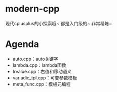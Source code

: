# modern-cpp
现代cplusplus的小探索哦~ 都是入门级的~ 非常精炼~

# Agenda

* auto.cpp：auto关键字
* lambda.cpp：lambda函数
* lrvalue.cpp：右值和移动语义
* variadic_tpl.cpp：可变参数模板
* meta_func.cpp：模板元编程